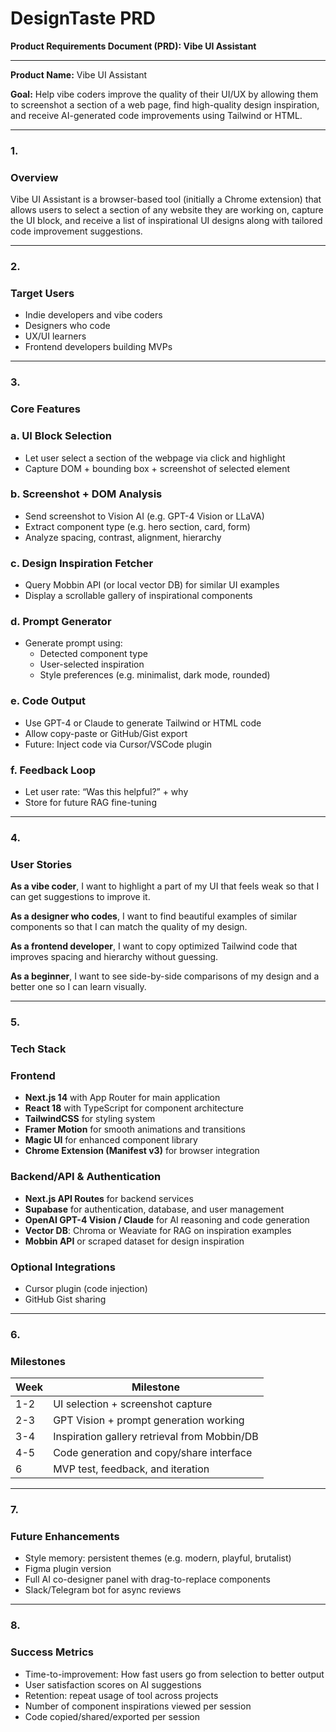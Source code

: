 # DesignTaste PRD

**Product Requirements Document (PRD): Vibe UI Assistant**

---

**Product Name:** Vibe UI Assistant

**Goal:** Help vibe coders improve the quality of their UI/UX by allowing them to screenshot a section of a web page, find high-quality design inspiration, and receive AI-generated code improvements using Tailwind or HTML.

---

### **1.**

### **Overview**

Vibe UI Assistant is a browser-based tool (initially a Chrome extension) that allows users to select a section of any website they are working on, capture the UI block, and receive a list of inspirational UI designs along with tailored code improvement suggestions.

---

### **2.**

### **Target Users**

- Indie developers and vibe coders
- Designers who code
- UX/UI learners
- Frontend developers building MVPs

---

### **3.**

### **Core Features**

### **a. UI Block Selection**

- Let user select a section of the webpage via click and highlight
- Capture DOM + bounding box + screenshot of selected element

### **b. Screenshot + DOM Analysis**

- Send screenshot to Vision AI (e.g. GPT-4 Vision or LLaVA)
- Extract component type (e.g. hero section, card, form)
- Analyze spacing, contrast, alignment, hierarchy

### **c. Design Inspiration Fetcher**

- Query Mobbin API (or local vector DB) for similar UI examples
- Display a scrollable gallery of inspirational components

### **d. Prompt Generator**

- Generate prompt using:
    - Detected component type
    - User-selected inspiration
    - Style preferences (e.g. minimalist, dark mode, rounded)

### **e. Code Output**

- Use GPT-4 or Claude to generate Tailwind or HTML code
- Allow copy-paste or GitHub/Gist export
- Future: Inject code via Cursor/VSCode plugin

### **f. Feedback Loop**

- Let user rate: “Was this helpful?” + why
- Store for future RAG fine-tuning

---

### **4.**

### **User Stories**

**As a vibe coder**, I want to highlight a part of my UI that feels weak so that I can get suggestions to improve it.

**As a designer who codes**, I want to find beautiful examples of similar components so that I can match the quality of my design.

**As a frontend developer**, I want to copy optimized Tailwind code that improves spacing and hierarchy without guessing.

**As a beginner**, I want to see side-by-side comparisons of my design and a better one so I can learn visually.

---

### **5.**

### **Tech Stack**

### **Frontend**

- **Next.js 14** with App Router for main application
- **React 18** with TypeScript for component architecture
- **TailwindCSS** for styling system
- **Framer Motion** for smooth animations and transitions
- **Magic UI** for enhanced component library
- **Chrome Extension (Manifest v3)** for browser integration

### **Backend/API & Authentication**

- **Next.js API Routes** for backend services
- **Supabase** for authentication, database, and user management
- **OpenAI GPT-4 Vision / Claude** for AI reasoning and code generation
- **Vector DB**: Chroma or Weaviate for RAG on inspiration examples
- **Mobbin API** or scraped dataset for design inspiration

### **Optional Integrations**

- Cursor plugin (code injection)
- GitHub Gist sharing

---

### **6.**

### **Milestones**

| **Week** | **Milestone** |
| --- | --- |
| 1-2 | UI selection + screenshot capture |
| 2-3 | GPT Vision + prompt generation working |
| 3-4 | Inspiration gallery retrieval from Mobbin/DB |
| 4-5 | Code generation and copy/share interface |
| 6 | MVP test, feedback, and iteration |

---

### **7.**

### **Future Enhancements**

- Style memory: persistent themes (e.g. modern, playful, brutalist)
- Figma plugin version
- Full AI co-designer panel with drag-to-replace components
- Slack/Telegram bot for async reviews

---

### **8.**

### **Success Metrics**

- Time-to-improvement: How fast users go from selection to better output
- User satisfaction scores on AI suggestions
- Retention: repeat usage of tool across projects
- Number of component inspirations viewed per session
- Code copied/shared/exported per session